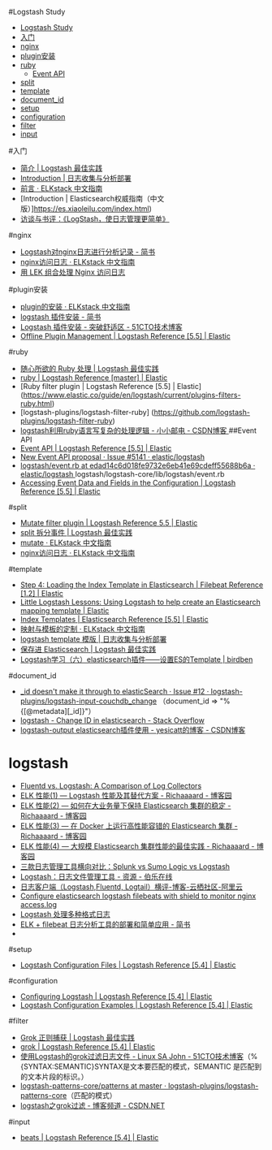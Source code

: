 #Logstash Study

<!-- @import "[TOC]" {cmd:"toc", depthFrom:1, depthTo:6, orderedList:false} -->
<!-- code_chunk_output -->

* [Logstash Study](#logstash-study)
* [入门](#入门)
* [nginx](#nginx)
* [plugin安装](#plugin安装)
* [ruby](#ruby)
	* [Event API](#event-api)
* [split](#split)
* [template](#template)
* [document_id](#document_id)
* [setup](#setup)
* [configuration](#configuration)
* [filter](#filter)
* [input](#input)

<!-- /code_chunk_output -->

#入门

- [简介 | Logstash 最佳实践](http://udn.yyuap.com/doc/logstash-best-practice-cn/index.html)
- [Introduction | 日志收集与分析部署](https://pengqiuyuan.gitbooks.io/elkbook/index.html)
- [前言 &middot; ELKstack 中文指南](https://kibana.logstash.es/content/)
- [Introduction | Elasticsearch权威指南（中文版）]https://es.xiaoleilu.com/index.html)
- [访谈与书评：《LogStash，使日志管理更简单》 ](http://www.infoq.com/cn/articles/review-the-logstash-book)

#nginx
- [Logstash对nginx日志进行分析记录 - 简书]( http://www.jianshu.com/p/abca8e5b913b)
- [nginx访问日志 · ELKstack 中文指南 ](https://kibana.logstash.es/content/logstash/examples/nginx-access.html)
- [用 LEK 组合处理 Nginx 访问日志 ](http://chenlinux.com/2014/06/11/nginx-access-log-to-elasticsearch/)

#plugin安装
- [plugin的安装 · ELKstack 中文指南 ](https://kibana.logstash.es/content/logstash/get-start/install-plugins.html)
- [logstash 插件安装 - 简书]( http://www.jianshu.com/p/4fe495639a9a)
- [Logstash 插件安装 - 突破舒适区 - 51CTO技术博客 ](http://tchuairen.blog.51cto.com/3848118/1871556)
- [Offline Plugin Management | Logstash Reference [5.5] | Elastic ](https://www.elastic.co/guide/en/logstash/current/offline-plugins.html)

#ruby
- [随心所欲的 Ruby 处理 | Logstash 最佳实践 ](http://udn.yyuap.com/doc/logstash-best-practice-cn/filter/ruby.html)
- [ruby | Logstash Reference [master] | Elastic ](https://www.elastic.co/guide/en/logstash/master/plugins-filters-ruby.html)
- [Ruby filter plugin | Logstash Reference [5.5] | Elastic] (https://www.elastic.co/guide/en/logstash/current/plugins-filters-ruby.html)
- [logstash-plugins/logstash-filter-ruby] (https://github.com/logstash-plugins/logstash-filter-ruby)
- [logstash利用ruby语言写复杂的处理逻辑 - 小小邮电 - CSDN博客 ](http://blog.csdn.net/ty_0930/article/details/52609360)
##Event API
- [Event API | Logstash Reference [5.5] | Elastic ](https://www.elastic.co/guide/en/logstash/current/event-api.html)
- [New Event API proposal · Issue #5141 · elastic/logstash ](https://github.com/elastic/logstash/issues/5141)
- [logstash/event.rb at edad14c6d018fe9732e6eb41e69cdeff55688b6a · elastic/logstash ](https://github.com/elastic/logstash/blob/edad14c6d018fe9732e6eb41e69cdeff55688b6a/logstash-core/lib/logstash/event.rb)
logstash/logstash-core/lib/logstash/event.rb
- [Accessing Event Data and Fields in the Configuration | Logstash Reference [5.5] | Elastic ](https://www.elastic.co/guide/en/logstash/current/event-dependent-configuration.html)

#split
- [Mutate filter plugin | Logstash Reference 5.5 | Elastic](https://www.elastic.co/guide/en/logstash/current/plugins-filters-mutate.html#plugins-filters-mutate-split)
- [split 拆分事件 | Logstash 最佳实践](http://udn.yyuap.com/doc/logstash-best-practice-cn/filter/split.html)
- [mutate &middot; ELKstack 中文指南](https://kibana.logstash.es/content/logstash/plugins/filter/mutate.html)
- [nginx访问日志 &middot; ELKstack 中文指南](https://kibana.logstash.es/content/logstash/examples/nginx-access.html)

#template

- [Step 4: Loading the Index Template in Elasticsearch | Filebeat Reference [1.2] | Elastic](https://www.elastic.co/guide/en/beats/filebeat/1.2/filebeat-template.html)
- [Little Logstash Lessons: Using Logstash to help create an Elasticsearch mapping template | Elastic](https://www.elastic.co/blog/logstash_lesson_elasticsearch_mapping)
- [Index Templates | Elasticsearch Reference [5.5] | Elastic](https://www.elastic.co/guide/en/elasticsearch/reference/current/indices-templates.html)
- [映射与模板的定制 &middot; ELKstack 中文指南](https://kibana.logstash.es/content/elasticsearch/template.html)
- [logstash template 模版 | 日志收集与分析部署](https://pengqiuyuan.gitbooks.io/elkbook/chapter_2_6.html)
- [保存进 Elasticsearch | Logstash 最佳实践](http://udn.yyuap.com/doc/logstash-best-practice-cn/output/elasticsearch.html)
- [Logstash学习（六）elasticsearch插件&mdash;&mdash;设置ES的Template | birdben](https://birdben.github.io/2016/12/22/Logstash/Logstash%E5%AD%A6%E4%B9%A0%EF%BC%88%E5%85%AD%EF%BC%89elasticsearch%E6%8F%92%E4%BB%B6%E2%80%94%E2%80%94%E8%AE%BE%E7%BD%AEES%E7%9A%84Template/)

#document_id

- [_id doesn&#39;t make it through to elasticSearch &middot; Issue #12 &middot; logstash-plugins/logstash-input-couchdb_change](https://github.com/logstash-plugins/logstash-input-couchdb_changes/issues/12) （document_id =&gt; &quot;%{[@metadata][_id]}&quot;）
- [logstash - Change ID in elasticsearch - Stack Overflow ](https://stackoverflow.com/questions/30391898/change-id-in-elasticsearch)
- [logstash-output elasticsearch插件使用 - yesicatt的博客 - CSDN博客](http://blog.csdn.net/yesicatt/article/details/53393814)

<h1>logstash</h1>


- [Fluentd vs. Logstash: A Comparison of Log Collectors](https://logz.io/blog/fluentd-logstash/)
- [ELK 性能(1) &mdash; Logstash 性能及其替代方案 - Richaaaard - 博客园](http://www.cnblogs.com/richaaaard/p/6109595.html)
- [ELK 性能(2) &mdash; 如何在大业务量下保持 Elasticsearch 集群的稳定 - Richaaaard - 博客园](http://www.cnblogs.com/richaaaard/p/6117089.html)
- [ELK 性能(3) &mdash; 在 Docker 上运行高性能容错的 Elasticsearch 集群 - Richaaaard - 博客园](http://www.cnblogs.com/richaaaard/p/6118286.html)
- [ELK 性能(4) &mdash; 大规模 Elasticsearch 集群性能的最佳实践 - Richaaaard - 博客园](http://www.cnblogs.com/richaaaard/p/6121251.html)
- [三款日志管理工具横向对比：Splunk vs Sumo Logic vs Logstash](http://www.infoq.com/cn/news/2015/04/on-premises-saas)
- [Logstash：日志文件管理工具 - 资源 - 伯乐在线](http://hao.jobbole.com/logstash/)
- [日志客户端（Logstash,Fluentd, Logtail）横评-博客-云栖社区-阿里云](https://yq.aliyun.com/articles/3228)
- [Configure elasticsearch logstash filebeats with shield to monitor nginx access.log](https://z0z0.me/configure-elasticsearch-logstash-filebeats-with-shield/)
- [Logstash 处理多种格式日志](http://soft.dog/2016/01/31/logstash-mutitype-log/)
- [ELK + filebeat 日志分析工具的部署和简单应用 - 简书](http://www.jianshu.com/p/f6c7c8f1bce0)
- []()


#setup

- [Logstash Configuration Files | Logstash Reference [5.4] | Elastic](https://www.elastic.co/guide/en/logstash/current/config-setting-files.html)


#configuration

- [Configuring Logstash | Logstash Reference [5.4] | Elastic](https://www.elastic.co/guide/en/logstash/current/configuration.html)
- [Logstash Configuration Examples | Logstash Reference [5.4] | Elastic](https://www.elastic.co/guide/en/logstash/current/config-examples.html)


#filter

- [Grok 正则捕获 | Logstash 最佳实践](http://udn.yyuap.com/doc/logstash-best-practice-cn/filter/grok.html)
- [grok | Logstash Reference [5.4] | Elastic](https://www.elastic.co/guide/en/logstash/current/plugins-filters-grok.html)
- [使用Logstash的grok过滤日志文件 - Linux SA John - 51CTO技术博客](http://john88wang.blog.51cto.com/2165294/1630850)（%{SYNTAX:SEMANTIC}SYNTAX是文本要匹配的模式，SEMANTIC 是匹配到的文本片段的标识。）
- [logstash-patterns-core/patterns at master &middot; logstash-plugins/logstash-patterns-core](https://github.com/logstash-plugins/logstash-patterns-core/tree/master/patterns)（匹配的模式）
- [logstash之grok过滤 - 博客频道 - CSDN.NET](http://blog.csdn.net/yanggd1987/article/details/50486779)


#input
- [beats | Logstash Reference [5.4] | Elastic](https://www.elastic.co/guide/en/logstash/current/plugins-inputs-beats.html)


